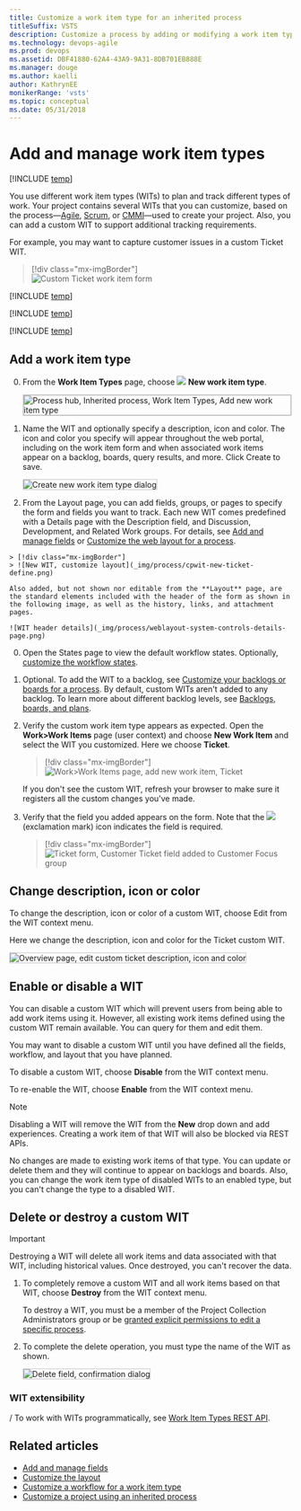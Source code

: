 ```yaml
---
title: Customize a work item type for an inherited process
titleSuffix: VSTS
description: Customize a process by adding or modifying a work item type for a project 
ms.technology: devops-agile
ms.prod: devops
ms.assetid: DBF41880-62A4-43A9-9A31-8DB701EB888E
ms.manager: douge
ms.author: kaelli
author: KathrynEE
monikerRange: 'vsts'
ms.topic: conceptual
ms.date: 05/31/2018
---
```


# Add and manage work item types      

[!INCLUDE [temp](../../../_shared/version-vsts-only.md)]

You use different work item types (WITs) to plan and track different types of work. Your project contains several WITs that you can customize, based on the process&mdash;[Agile](../../../work/work-items/guidance/agile-process.md), [Scrum](../../../work/work-items/guidance/scrum-process.md), or [CMMI](../../../work/work-items/guidance/cmmi-process.md)&mdash;used to create your  project. Also, you can add a custom WIT to support additional tracking requirements. 

For example, you may want to capture customer issues in a custom Ticket WIT.   

> [!div class="mx-imgBorder"]  
> ![Custom Ticket work item form](_img/process/custom-wit-new-ticket-form.png) 

[!INCLUDE [temp](../_shared/process-prerequisites.md)] 

[!INCLUDE [temp](../_shared/open-process-admin-context-ts.md)]
 
[!INCLUDE [temp](../_shared/automatic-update-project.md)] 

<a id="add-wit">  </a>
## Add a work item type

0. From the **Work Item Types** page, choose ![ ](../../../_img/icons/blue-add-icon.png) **New work item type**.

	<img src="_img/process/cpwit-add-new-wit.png" alt="Process hub, Inherited process, Work Item Types, Add new work item type" style="border: 2px solid #C3C3C3;" />
 
0. Name the WIT and optionally specify a description, icon and color. The icon and color you specify will appear throughout the web portal, including on the work item form and when associated work items appear on a backlog, boards, query results, and more. Click Create to save. 

	<img src="_img/process/cwit-create-wit-ticket.png" alt="Create new work item type dialog" style="border: 1px solid #C3C3C3;" /> 


 


0.   From the Layout page, you can add fields, groups, or pages to specify the form and fields you want to track. Each new WIT comes predefined with a Details page with the Description field, and Discussion, Development, and Related Work groups. For details, see [Add and manage fields](customize-process-field.md) or [Customize the web layout for a process](customize-process-form.md).    

	> [!div class="mx-imgBorder"]  
	> ![New WIT, customize layout](_img/process/cpwit-new-ticket-define.png)	

	Also added, but not shown nor editable from the **Layout** page, are the standard elements included with the header of the form as shown in the following image, as well as the history, links, and attachment pages.

	![WIT header details](_img/process/weblayout-system-controls-details-page.png) 

0. Open the States page to view the default workflow states. Optionally, [customize the workflow states](customize-process-workflow.md).  
<a id="backlog">  </a> 

0. Optional. To add the WIT to a backlog, see [Customize your backlogs or boards for a process](customize-process-backlogs-boards.md). By default, custom WITs aren't added to any backlog. To learn more about different backlog levels, see [Backlogs, boards, and plans](../../../work/backlogs-boards-plans.md).   

0. Verify the custom work item type appears as expected. Open the **Work>Work Items** page (user context) and choose **New Work Item** and select the WIT you customized. Here we choose **Ticket**. 

	> [!div class="mx-imgBorder"]  
	> ![Work>Work Items page, add new work item, Ticket](_img/process/add-custom-wit-verify-ticket.png) 

	If you don't see the custom WIT, refresh your browser to make sure it registers all the custom changes you've made. 

0.  Verify that the field you added appears on the form. Note that the ![](../../../_img/icons/required-icon.png) (exclamation mark) icon indicates the field is required.  

	> [!div class="mx-imgBorder"]  
	> ![Ticket form, Customer Ticket field added to Customer Focus group](_img/process/add-custom-field-verify-ticket-form.png) 


<a id="overview">  </a>
## Change description, icon or color

To change the description, icon or color of a custom WIT, choose Edit from the WIT context menu. 

Here we change the description, icon and color for the Ticket custom WIT.  

<img src="_img/process/cpwit-edit-color-description.png" alt="Overview page, edit custom ticket description, icon and color" style="border: 1px solid #C3C3C3;" /> 

<a id="enable-disable"></a>
## Enable or disable a WIT  

You can disable a custom WIT which will prevent users from being able to add work items using it. However, all existing work items defined using the custom WIT remain available. You can query for them and edit them.   

You may want to disable a custom WIT until you have defined all the fields, workflow, and layout that you have planned.

To disable a custom WIT, choose **Disable** from the WIT context menu. 

To re-enable the WIT, choose **Enable** from the WIT context menu. 

> [!NOTE]    
> Disabling a WIT will remove the WIT from the **New** drop down and add experiences. Creating a work item of that WIT will also be blocked via REST APIs.  
>
>No changes are made to existing work items of that type. You can update or delete them and they will continue to appear on backlogs and boards. Also, you can change the work item type of disabled WITs to an enabled type, but you can't change the type to a disabled WIT.

<a id="destroy">  </a>
## Delete or destroy a custom WIT 

> [!IMPORTANT]  
> Destroying a WIT will delete all work items and data associated with that WIT, including historical values. Once destroyed, you can't recover the data. 

1. To completely remove a custom WIT and all work items based on that WIT, choose **Destroy** from the WIT context menu.

	To destroy a WIT, you must be a member of the Project Collection Administrators group or be [granted explicit permissions to edit a specific process](../../../organizations/security/set-permissions-access-work-tracking.md#process-permissions). 

2. To complete the delete operation, you must type the name of the WIT as shown. 

	<img src="_img/process/cpit-destroy-wit-confirm.png" alt="Delete field, confirmation dialog" style="border: 1px solid #C3C3C3;" />  
 
### WIT extensibility
/
To work with WITs programmatically, see [Work Item Types REST API](/rest/api/vsts/processdefinitions/work%20item%20types). 


## Related articles  

- [Add and manage fields](customize-process-field.md)  
- [Customize the layout](customize-process-form.md)
- [Customize a workflow for a work item type](customize-process-workflow.md)
- [Customize a project using an inherited process](customize-process.md) 

 